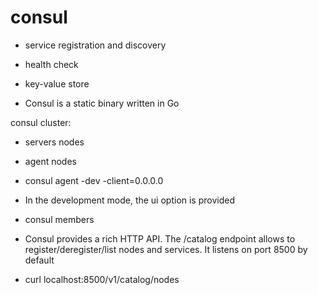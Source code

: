 consul
======

- service registration and discovery
- health check
- key-value store


- Consul is a static binary written in Go

consul cluster:
- servers nodes
- agent nodes

- consul agent -dev -client=0.0.0.0
- In the development mode, the ui option is provided
- consul members
- Consul provides a rich HTTP API. The /catalog endpoint allows to register/deregister/list nodes and services. It listens on port 8500 by default
- curl localhost:8500/v1/catalog/nodes